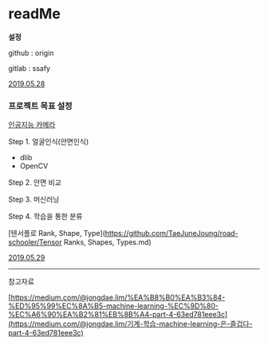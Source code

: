 # readMe



**설정**

github : origin

gitlab : ssafy



<u>2019.05.28</u>

### 프로젝트 목표 설정

[인공지능 카메라](https://youtu.be/DrPpSOE4pVo)

Step 1. 얼굴인식(안면인식)

-   dlib
-   OpenCV

Step 2. 안면 비교

Step 3. 머신러닝

Step 4. 학습을 통한 분류



[텐서플로 Rank, Shape, Type](https://github.com/TaeJuneJoung/road-schooler/Tensor Ranks, Shapes, Types.md)



<u>2019.05.29</u>






<hr>

참고자료

[https://medium.com/@jongdae.lim/%EA%B8%B0%EA%B3%84-%ED%95%99%EC%8A%B5-machine-learning-%EC%9D%80-%EC%A6%90%EA%B2%81%EB%8B%A4-part-4-63ed781eee3c](https://medium.com/@jongdae.lim/기계-학습-machine-learning-은-즐겁다-part-4-63ed781eee3c)

